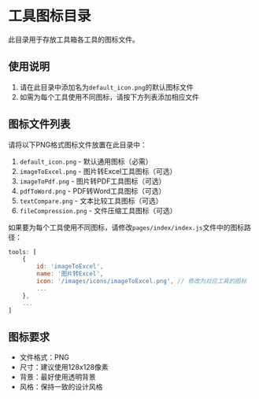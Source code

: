 # 工具图标目录

此目录用于存放工具箱各工具的图标文件。

## 使用说明

1. 请在此目录中添加名为`default_icon.png`的默认图标文件
2. 如需为每个工具使用不同图标，请按下方列表添加相应文件

## 图标文件列表

请将以下PNG格式图标文件放置在此目录中：

1. `default_icon.png` - 默认通用图标（必需）
2. `imageToExcel.png` - 图片转Excel工具图标（可选）
3. `imageToPdf.png` - 图片转PDF工具图标（可选）
4. `pdfToWord.png` - PDF转Word工具图标（可选）
5. `textCompare.png` - 文本比较工具图标（可选）
6. `fileCompression.png` - 文件压缩工具图标（可选）

如果要为每个工具使用不同图标，请修改`pages/index/index.js`文件中的图标路径：

```javascript
tools: [
    {
        id: 'imageToExcel',
        name: '图片转Excel',
        icon: '/images/icons/imageToExcel.png', // 修改为对应工具的图标
        ...
    },
    ...
]
```

## 图标要求

- 文件格式：PNG
- 尺寸：建议使用128x128像素
- 背景：最好使用透明背景
- 风格：保持一致的设计风格 